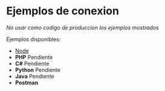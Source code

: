 Ejemplos de conexion
=======

*No usar como codigo de produccion los ejemplos mostrados*

Ejemplos disponibles:
- [Node](/node)
- **PHP** Pendiente
- **C#** Pendiente
- **Python** Pendiente
- **Java** Pendiente
- **Postman**
